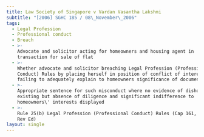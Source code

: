 ```yaml
---
title: Law Society of Singapore v Vardan Vasantha Lakshmi
subtitle: "[2006] SGHC 185 / 08\_November\_2006"
tags:
  - Legal Profession
  - Professional conduct
  - Breach
  - >-
    Advocate and solicitor acting for homeowners and housing agent in
    transaction for sale of flat
  - >-
    Whether advocate and solicitor breaching Legal Profession (Professional
    Conduct) Rules by placing herself in position of conflict of interest and
    failing to adequately explain to homeowners significance of documents signed
  - >-
    Appropriate sentence for such misconduct where no evidence of dishonesty
    existing but absence of diligence and significant indifference to
    homeowners\' interests displayed
  - >-
    Rule 25(b) Legal Profession (Professional Conduct) Rules (Cap 161, R 1, 2000
    Rev Ed)
layout: single
---
```


